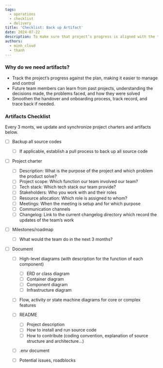 ```yaml
---
tags:
  - operations
  - checklist
  - delivery
title: 'Checklist: Back up Artifact'
date: 2024-07-22
description: To make sure that project’s progress is aligned with the team plan, we collect artifacts every 3 months and save as record of what was done.
authors:
  - minh_cloud
  - thanh
---
```


### Why do we need artifacts?

- Track the project’s progress against the plan, making it easier to manage and control
- Future team members can learn from past projects, understanding the decisions made, the problems faced, and how they were solved
- Smoothen the handover and onboarding process, track record, and trace back if needed.

### Artifacts Checklist

Every 3 monts, we update and synchronize project charters and artifacts below.

- [ ] Backup all source codes

   - [ ] If applicable, establish a pull process to back up all source code
  
- [ ] Project charter
   
   - [ ] Description: What is the purpose of the project and which problem the product solve?
   - [ ] Project scope: Which function our team involved our team?
   - [ ] Tech stack: Which tech stack our team provide?
   - [ ] Stakeholders: Who you work with and their roles
   - [ ] Resource allocation: Which role is assigned to whom?
   - [ ] Meetings: When the meeting is setup and for which purpose
   - [ ] Communication channels
   - [ ] Changelog: Link to the current changelog directory which record the updates of the team’s work
         
- [ ] Milestones/roadmap
   
   - [ ] What would the team do in the next 3 months?
         
- [ ] Document
   
   - [ ] High-level diagrams (with description for the function of each component)
         
     - [ ] ERD or class diagram
     - [ ] Container diagram
     - [ ] Component diagram
     - [ ] Infrastructure diagram
           
   - [ ] Flow, activity or state machine diagrams for core or complex features
   
   - [ ] README    
     - [ ] Project description
     - [ ] How to install and run source code
     - [ ] How to contribute (coding convention, explanation of source structure and architecture…)
           
   - [ ] .env document
   - [ ] Potential issues, roadblocks
